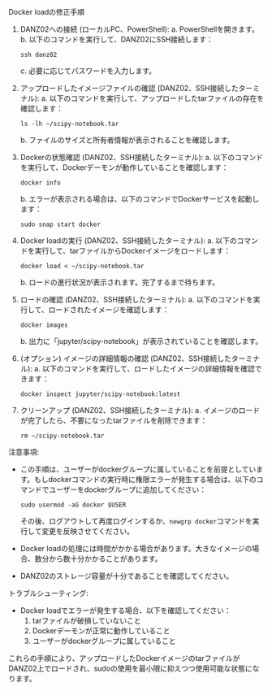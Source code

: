 Docker loadの修正手順

1. DANZ02への接続 (ローカルPC、PowerShell):
   a. PowerShellを開きます。
   b. 以下のコマンドを実行して、DANZ02にSSH接続します：
      ```
      ssh danz02
      ```
   c. 必要に応じてパスワードを入力します。

2. アップロードしたイメージファイルの確認 (DANZ02、SSH接続したターミナル):
   a. 以下のコマンドを実行して、アップロードしたtarファイルの存在を確認します：
      ```
      ls -lh ~/scipy-notebook.tar
      ```
   b. ファイルのサイズと所有者情報が表示されることを確認します。

3. Dockerの状態確認 (DANZ02、SSH接続したターミナル):
   a. 以下のコマンドを実行して、Dockerデーモンが動作していることを確認します：
      ```
      docker info
      ```
   b. エラーが表示される場合は、以下のコマンドでDockerサービスを起動します：
      ```
      sudo snap start docker
      ```

4. Docker loadの実行 (DANZ02、SSH接続したターミナル):
   a. 以下のコマンドを実行して、tarファイルからDockerイメージをロードします：
      ```
      docker load < ~/scipy-notebook.tar
      ```
   b. ロードの進行状況が表示されます。完了するまで待ちます。

5. ロードの確認 (DANZ02、SSH接続したターミナル):
   a. 以下のコマンドを実行して、ロードされたイメージを確認します：
      ```
      docker images
      ```
   b. 出力に「jupyter/scipy-notebook」が表示されていることを確認します。

6. (オプション) イメージの詳細情報の確認 (DANZ02、SSH接続したターミナル):
   a. 以下のコマンドを実行して、ロードしたイメージの詳細情報を確認できます：
      ```
      docker inspect jupyter/scipy-notebook:latest
      ```

7. クリーンアップ (DANZ02、SSH接続したターミナル):
   a. イメージのロードが完了したら、不要になったtarファイルを削除できます：
      ```
      rm ~/scipy-notebook.tar
      ```

注意事項:
- この手順は、ユーザーがdockerグループに属していることを前提としています。もしdockerコマンドの実行時に権限エラーが発生する場合は、以下のコマンドでユーザーをdockerグループに追加してください：
  ```
  sudo usermod -aG docker $USER
  ```
  その後、ログアウトして再度ログインするか、`newgrp docker`コマンドを実行して変更を反映させてください。

- Docker loadの処理には時間がかかる場合があります。大きなイメージの場合、数分から数十分かかることがあります。
- DANZ02のストレージ容量が十分であることを確認してください。

トラブルシューティング:
- Docker loadでエラーが発生する場合、以下を確認してください：
  1. tarファイルが破損していないこと
  2. Dockerデーモンが正常に動作していること
  3. ユーザーがdockerグループに属していること

これらの手順により、アップロードしたDockerイメージのtarファイルがDANZ02上でロードされ、sudoの使用を最小限に抑えつつ使用可能な状態になります。
